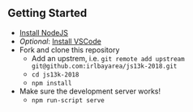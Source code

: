 ## Getting Started

* [Install NodeJS](https://nodejs.org/en/download/)
* _Optional_: [Install VSCode](https://code.visualstudio.com/)
* Fork and clone this repository
  * Add an upstrem, i.e. `git remote add upstream git@github.com:irlbayarea/js13k-2018.git`
  * `cd js13k-2018`
  * `npm install`
* Make sure the development server works! 
  * `npm run-script serve`
